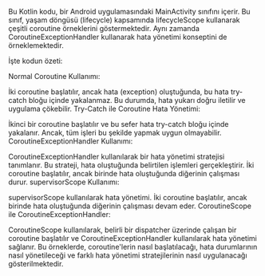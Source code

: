 
Bu Kotlin kodu, bir Android uygulamasındaki MainActivity sınıfını içerir. Bu sınıf, yaşam döngüsü (lifecycle) kapsamında lifecycleScope kullanarak çeşitli coroutine örneklerini göstermektedir. Aynı zamanda CoroutineExceptionHandler kullanarak hata yönetimi konseptini de örneklemektedir.

İşte kodun özeti:

Normal Coroutine Kullanımı:

İki coroutine başlatılır, ancak hata (exception) oluştuğunda, bu hata try-catch bloğu içinde yakalanmaz. Bu durumda, hata yukarı doğru iletilir ve uygulama çökebilir.
Try-Catch ile Coroutine Hata Yönetimi:

İkinci bir coroutine başlatılır ve bu sefer hata try-catch bloğu içinde yakalanır. Ancak, tüm işleri bu şekilde yapmak uygun olmayabilir.
CoroutineExceptionHandler Kullanımı:

CoroutineExceptionHandler kullanılarak bir hata yönetimi stratejisi tanımlanır. Bu strateji, hata oluştuğunda belirtilen işlemleri gerçekleştirir. İki coroutine başlatılır, ancak birinde hata oluştuğunda diğerinin çalışması durur.
supervisorScope Kullanımı:

supervisorScope kullanılarak hata yönetimi. İki coroutine başlatılır, ancak birinde hata oluştuğunda diğerinin çalışması devam eder.
CoroutineScope ile CoroutineExceptionHandler:

CoroutineScope kullanılarak, belirli bir dispatcher üzerinde çalışan bir coroutine başlatılır ve CoroutineExceptionHandler kullanılarak hata yönetimi sağlanır.
Bu örneklerde, coroutine'lerin nasıl başlatılacağı, hata durumlarının nasıl yönetileceği ve farklı hata yönetimi stratejilerinin nasıl uygulanacağı gösterilmektedir.
